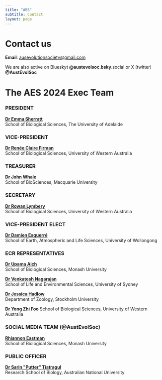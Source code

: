 ```yaml
---
title: "AES"
subtitle: Contact
layout: page
---
```


# Contact us

**Email**: ausevolutionsociety@gmail.com

We are also active on Blueskyt **@austevolsoc.bsky**.social or X (twitter) **@AustEvolSoc**

# The AES 2024 Exec Team

  

### PRESIDENT
[**Dr Emma Sherratt**](mailto:emma.sherratt[at]adalaide.edu.au)  
School of Biological Sciences, The University of Adelaide  

### VICE-PRESIDENT
[**Dr Renée Claire Firman**](mailto:renee.firman[at]uwa.edu.au)  
School of Biological Sciences, University of Western Australia  

### TREASURER
[**Dr John Whale**](mailto:john.whale[at]mq.edu.au)  
School of BioSciences, Macquarie University  

### SECRETARY

[**Dr Rowan Lymbery**](mailto:rowan.lymbery[at]uwa.edu.au)  
School of Biological Sciences, University of Western Australia  

### VICE-PRESIDENT ELECT

[**Dr Damien Esquerré**](mailto:desquerre[at]uow.edu.au)  
School of Earth, Atmospheric and Life Sciences, University of Wollongong  

### ECR REPRESENTATIVES

[**Dr Upama Aich**](mailto:upama.aich[at]monash.edu)  
School of Biological Sciences, Monash University  

[**Dr Venkatesh Nagarajan**](mailto:venkatesh.nagarajan[at]sydney.edu.au)  
School of Life and Environmental Sciences, University of Sydney  

[**Dr Jessica Hadlow**](mailto:jessica.hadlow[at]research.uwa.edu.au)  
Department of Zoology, Stockholm University  

[**Dr Yong Zhi Foo**](mailto:yong.foo[at]uwa.edu.au)
School of Biological Sciences, University of Western Australia  

### SOCIAL MEDIA TEAM (@AustEvolSoc) 

[**Rhiannon Eastman**](mailto:rhiannon.eastment[at]monash.edu)  
School of Biological Sciences, Monash University  


### PUBLIC OFFICER

[**Dr Sarin "Putter" Tiatragul**](mailto:sarin.tiatragul[at]anu.edu.au)  
Research School of Biology, Australian National University  